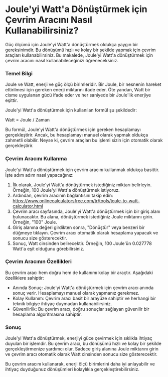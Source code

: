 Joule'yi Watt'a Dönüştürmek için Çevrim Aracını Nasıl Kullanabilirsiniz?
========================================================================

Güç ölçümü için Joule'yi Watt'a dönüştürmek oldukça yaygın bir gereksinimdir. Bu dönüşümü hızlı ve kolay bir şekilde yapmak için çevrim araçları kullanabilirsiniz. Bu makalede, Joule'yi Watt'a dönüştürmek için çevrim aracını nasıl kullanabileceğinizi öğreneceksiniz.

### Temel Bilgi

Joule ve Watt, enerji ve güç ölçü birimleridir. Bir Joule, bir nesnenin hareket ettirilmesi için gereken enerji miktarını ifade eder. Öte yandan, Watt bir cisme uygulanan gücü ifade eder ve her saniyede bir Joule'lik enerjiye eşittir.

Joule'yi Watt'a dönüştürmek için kullanılan formül şu şekildedir:

Watt = Joule / Zaman

Bu formül, Joule'yi Watt'a dönüştürmek için gereken hesaplamayı gerçekleştirir. Ancak, bu hesaplamayı manuel olarak yapmak oldukça zahmetli olabilir. Neyse ki, çevrim araçları bu işlemi sizin için otomatik olarak gerçekleştirir.

### Çevrim Aracını Kullanma

Joule'yi Watt'a dönüştürmek için çevrim aracını kullanmak oldukça basittir. İşte adım adım nasıl yapacağınız:

1. İlk olarak, Joule'yi Watt'a dönüştürmek istediğiniz miktarı belirleyin. Örneğin, 100 Joule'yi Watt'a dönüştürmek istiyoruz.
2. Ardından, çevrim aracının bağlantısını takip edin: <https://www.onlinecalculatorsfree.com/tr/tools/joule-to-watt-calculator.html>
3. Çevrim aracı sayfasında, Joule'yi Watt'a dönüştürmek için bir giriş alanı bulunacaktır. Bu alana, dönüştürmek istediğiniz Joule miktarını girin. Örneğin, "100" Joule.
4. Giriş alanına değeri girdikten sonra, "Dönüştür" veya benzeri bir düğmeye tıklayın. Çevrim aracı otomatik olarak hesaplama yapacak ve sonucu size gösterecektir.
5. Sonuç, Watt cinsinden belirecektir. Örneğin, 100 Joule'ün 0.027778 Watt'a eşit olduğunu görebilirsiniz.

### Çevrim Aracının Özellikleri

Bu çevrim aracı hem doğru hem de kullanımı kolay bir araçtır. Aşağıdaki özelliklere sahiptir:

- Anında Sonuç: Joule'yi Watt'a dönüştürmek için çevrim aracı anında sonuç verir. Hesaplamayı manuel olarak yapmanız gerekmez.
- Kolay Kullanım: Çevrim aracı basit bir arayüze sahiptir ve herhangi bir teknik bilgiye ihtiyaç duymadan kullanabilirsiniz.
- Güvenilirlik: Bu çevrim aracı, doğru sonuçlar sağlayan güvenilir bir hesaplama algoritmasına sahiptir.

### Sonuç

Joule'yi Watt'a dönüştürmek, enerjiyi güce çevirmek için sıklıkla ihtiyaç duyulan bir işlemdir. Bu çevrim aracı, bu dönüşümü hızlı ve kolay bir şekilde gerçekleştirmenize yardımcı olur. Sadece giriş alanına Joule miktarını girin ve çevrim aracı otomatik olarak Watt cinsinden sonucu size gösterecektir.

Bu çevrim aracını kullanarak, enerji ölçü birimlerini daha iyi anlayabilir ve ihtiyaç duyduğunuz dönüşümleri kolaylıkla gerçekleştirebilirsiniz.